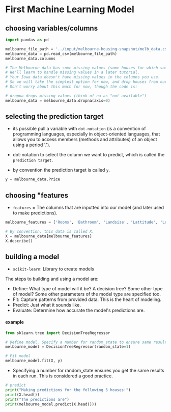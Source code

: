 # First Machine Learning Model

## choosing variables/columns

```python
import pandas as pd

melbourne_file_path = '../input/melbourne-housing-snapshot/melb_data.csv'
melbourne_data = pd.read_csv(melbourne_file_path) 
melbourne_data.columns
```

```python
# The Melbourne data has some missing values (some houses for which some variables weren't recorded.)
# We'll learn to handle missing values in a later tutorial.  
# Your Iowa data doesn't have missing values in the columns you use. 
# So we will take the simplest option for now, and drop houses from our data. 
# Don't worry about this much for now, though the code is:

# dropna drops missing values (think of na as "not available")
melbourne_data = melbourne_data.dropna(axis=0)
```

## selecting the prediction target
- its possible pull a variable with `dot-notation` (is a convention of programming languages, especially in object-oriented languages, that allows you to access members (methods and attributes) of an object using a period '.').

- dot-notation to select the column we want to predict, which is called the `prediction target`.
- by convention the prediction target is called `y`.

```python
y = melbourne_data.Price
```

## choosing "features
- `features` = The columns that are inputted into our model (and later used to make predictions).

```python
melbourne_features = ['Rooms', 'Bathroom', 'Landsize', 'Lattitude', 'Longtitude']

# By convention, this data is called X.
X = melbourne_data[melbourne_features]
X.describe()
```

## building a model
- `scikit-learn`: Library to create models

The steps to building and using a model are:

- Define: What type of model will it be? A decision tree? Some other type of model? Some other parameters of the model type are specified too.
- Fit: Capture patterns from provided data. This is the heart of modeling.
- Predict: Just what it sounds like.
- Evaluate: Determine how accurate the model's predictions are.

#### example
```python
from sklearn.tree import DecisionTreeRegressor

# Define model. Specify a number for random_state to ensure same results each run
melbourne_model = DecisionTreeRegressor(random_state=1)

# Fit model
melbourne_model.fit(X, y)
```

- Specifying a number for random_state ensures you get the same results in each run. This is considered a good practice. 

```python
# predict
print("Making predictions for the following 5 houses:")
print(X.head())
print("The predictions are")
print(melbourne_model.predict(X.head()))
```